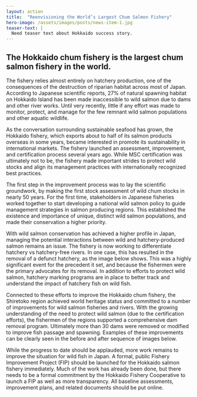 ```yaml
---
layout: action
title:  "Reenvisioning the World’s Largest Chum Salmon Fishery"
hero-image: /assets/images/posts/news-item-1.jpg
teaser-text: |
  Need teaser text about Hokkaido success story.
---
```

## The Hokkaido chum fishery is the largest chum salmon fishery in the world. 

The fishery relies almost entirely on hatchery production, one of the consequences of the destruction of riparian habitat across most of Japan. According to Japanese scientific reports, 27% of natural spawning habitat on Hokkaido Island has been made inaccessible to wild salmon due to dams and other river works. Until very recently, little if any effort was made to monitor, protect, and manage for the few remnant wild salmon populations and other aquatic wildlife.

As the conversation surrounding sustainable seafood has grown, the Hokkaido fishery, which exports about to half of its salmon products overseas in some years, became interested in promote its sustainability in international markets. The fishery launched an assessment, improvement, and certification process several years ago. While MSC certification was ultimately not to be, the fishery made important strides to protect wild stocks and align its management practices with internationally recognized best practices. 

The first step in the improvement process was to lay the scientific groundwork, by making the first stock assessment of wild chum stocks in nearly 50 years.  For the first time, stakeholders in Japanese fisheries worked together to start developing a national wild salmon policy to guide management strategies in salmon producing regions. This established the existence and importance of unique, distinct wild salmon populations, and made their conservation a higher priority. 

With wild salmon conservation has achieved a higher profile in Japan, managing the potential interactions between wild and hatchery-produced salmon remains an issue. The fishery is now working to differentiate hatchery vs hatchery-free rivers. In one case, this has resulted in the removal of a defunct hatchery, as the image below shows. This was a highly significant event for the precedent it set, and because the fishermen were the primary advocates for its removal. In addition to efforts to protect wild salmon, hatchery marking programs are in place to better track and understand the impact of hatchery fish on wild fish.

Connected to these efforts to improve the Hokkaido chum fishery, the Shiretoko region achieved world heritage status and committed to a number of improvements for wild salmon fisheries and rivers. With the growing understanding of the need to protect wild salmon (due to the certification efforts), the fishermen of the regions supported a comprehensive dam removal program. Ultimately more than 30 dams were removed or modified to improve fish passage and spawning. Examples of these improvements can be clearly seen in the before and after sequence of images below. 

While the progress to date should be applauded, more work remains to improve the situation for wild fish in Japan. A formal, public Fishery Improvement Project (FIP) should be launched for the Hokkaido salmon fishery immediately. Much of the work has already been done, but there needs to be a formal commitment by the Hokkaido Fishery Cooperative to launch a FIP as well as more transparency. All baseline assessments, improvement plans, and related documents should be put online.
